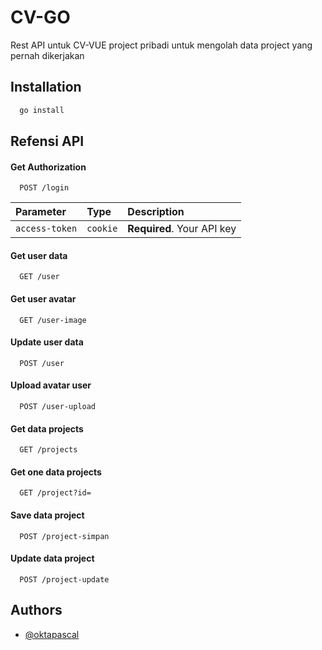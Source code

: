 
# CV-GO

Rest API untuk CV-VUE project pribadi untuk mengolah data project yang pernah dikerjakan


## Installation

```bash
  go install
```
    
## Refensi API

#### Get Authorization
```http
  POST /login
```
| Parameter | Type     | Description                |
| :-------- | :------- | :------------------------- |
| `access-token` | `cookie` | **Required**. Your API key |

#### Get user data

```http
  GET /user
```

#### Get user avatar

```http
  GET /user-image
```

#### Update user data

```http
  POST /user
```

#### Upload avatar user

```http
  POST /user-upload
```

#### Get data projects

```http
  GET /projects
```

#### Get one data projects

```http
  GET /project?id=
```

#### Save data project

```http
  POST /project-simpan
```

#### Update data project

```http
  POST /project-update
```


## Authors

- [@oktapascal](https://www.github.com/oktapascal)

